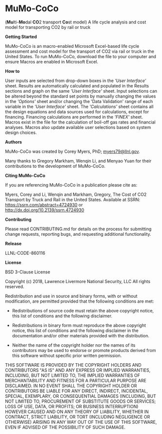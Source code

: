 # MuMo-CoCo
(**Mu**lti-**Mo**dal **CO**2 transport **Co**st model) A life cycle analysis and cost model for transporting CO2 by rail or truck

**Getting Started**

MuMo-CoCo is an macro-enabled Microsoft Excel-based life cycle assessment and cost model for the transport of CO2 via rail or truck in the United States. To run MuMo-CoCo, download the file to your computer and ensure Macros are enabled in Microsoft Excel.

**How to**

User inputs are selected from drop-down boxes in the _'User Interface'_ sheet. Results are automatically calculated and populated in the Results sections and graph on the same _'User Interface'_ sheet.
Input selections can be altered beyond the standard set points by manually changing the values in the _'Options'_ sheet and/or changing the 'Data Validation' range of each variable in the _'User Interface'_ sheet. 
The _'Calculations'_ sheet contains all the design equations and data sources used for calculations, except for financing. Financing calculations are performed in the _'FINEX'_ sheet.
Macros exist in the file for the calculation of boil-off gas rates and financial analyses. Macros also update available user selections based on system design choices.

**Authors**

MuMo-CoCo was created by Corey Myers, PhD; myers79@llnl.gov.

Many thanks to Gregory Markham, Wenqin Li, and Menyao Yuan for their contributions to the development of MuMo-CoCo.

**Citing MuMo-CoCo**

If you are referencing MuMo-CoCo in a publication please cite as:

Myers, Corey and Li, Wenqin and Markham, Gregory, The Cost of CO2 Transport by Truck and Rail in the United States. Available at SSRN: https://ssrn.com/abstract=4724930 or http://dx.doi.org/10.2139/ssrn.4724930

**Contributing**

Please read CONTRIBUTING.md for details on the process for submitting change requests, reporting bugs, and requesting additional functionality.

**Release**

LLNL-CODE-860116

**License**

BSD 3-Clause License

Copyright (c) 2018, Lawrence Livermore National Security, LLC
All rights reserved.

Redistribution and use in source and binary forms, with or without
modification, are permitted provided that the following conditions are met:

* Redistributions of source code must retain the above copyright notice, this
  list of conditions and the following disclaimer.

* Redistributions in binary form must reproduce the above copyright notice,
  this list of conditions and the following disclaimer in the documentation
  and/or other materials provided with the distribution.

* Neither the name of the copyright holder nor the names of its
  contributors may be used to endorse or promote products derived from
  this software without specific prior written permission.

THIS SOFTWARE IS PROVIDED BY THE COPYRIGHT HOLDERS AND CONTRIBUTORS "AS IS"
AND ANY EXPRESS OR IMPLIED WARRANTIES, INCLUDING, BUT NOT LIMITED TO, THE
IMPLIED WARRANTIES OF MERCHANTABILITY AND FITNESS FOR A PARTICULAR PURPOSE ARE
DISCLAIMED. IN NO EVENT SHALL THE COPYRIGHT HOLDER OR CONTRIBUTORS BE LIABLE
FOR ANY DIRECT, INDIRECT, INCIDENTAL, SPECIAL, EXEMPLARY, OR CONSEQUENTIAL
DAMAGES (INCLUDING, BUT NOT LIMITED TO, PROCUREMENT OF SUBSTITUTE GOODS OR
SERVICES; LOSS OF USE, DATA, OR PROFITS; OR BUSINESS INTERRUPTION) HOWEVER
CAUSED AND ON ANY THEORY OF LIABILITY, WHETHER IN CONTRACT, STRICT LIABILITY,
OR TORT (INCLUDING NEGLIGENCE OR OTHERWISE) ARISING IN ANY WAY OUT OF THE USE
OF THIS SOFTWARE, EVEN IF ADVISED OF THE POSSIBILITY OF SUCH DAMAGE.
